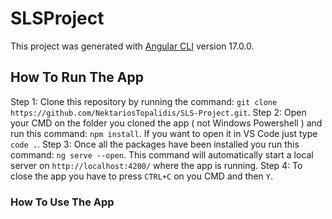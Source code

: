 # SLSProject

This project was generated with [Angular CLI](https://github.com/angular/angular-cli) version 17.0.0.

## How To Run The App 

Step 1: Clone this repository by running the command: `git clone https://github.com/NektariosTopalidis/SLS-Project.git`.
Step 2: Open your CMD on the folder you cloned the app ( not Windows Powershell ) and run this command: `npm install`. If you want to open it in VS Code just type `code .`.
Step 3: Once all the packages have been installed you run this command: `ng serve --open`. This command will automatically start a local server on `http://localhost:4200/` where the app is running. 
Step 4: To close the app you have to press `CTRL+C` on you CMD and then `Y`.

### How To Use The App


